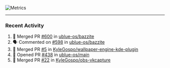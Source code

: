 ![Metrics](https://metrics.lecoq.io/KyleGospo?template=classic&base=header%2C%20activity%2C%20community%2C%20repositories%2C%20metadata&base.indepth=false&base.hireable=false&base.skip=false&config.timezone=America%2FLos_Angeles)

---
### Recent Activity
<!--START_SECTION:activity-->
1. 🎉 Merged PR [#600](https://github.com/ublue-os/bazzite/pull/600) in [ublue-os/bazzite](https://github.com/ublue-os/bazzite)
2. 🗣 Commented on [#598](https://github.com/ublue-os/bazzite/issues/598#issuecomment-1837286536) in [ublue-os/bazzite](https://github.com/ublue-os/bazzite)
3. 🎉 Merged PR [#5](https://github.com/KyleGospo/wallpaper-engine-kde-plugin/pull/5) in [KyleGospo/wallpaper-engine-kde-plugin](https://github.com/KyleGospo/wallpaper-engine-kde-plugin)
4. 💪 Opened PR [#438](https://github.com/ublue-os/main/pull/438) in [ublue-os/main](https://github.com/ublue-os/main)
5. 🎉 Merged PR [#22](https://github.com/KyleGospo/obs-vkcapture/pull/22) in [KyleGospo/obs-vkcapture](https://github.com/KyleGospo/obs-vkcapture)
<!--END_SECTION:activity-->
